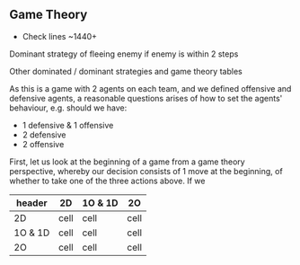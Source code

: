 ## Game Theory

- Check lines ~1440+

Dominant strategy of fleeing enemy if enemy is within 2 steps

Other dominated / dominant strategies and game theory tables

As this is a game with 2 agents on each team, and we defined offensive and defensive agents, a reasonable questions arises of how to set the agents' behaviour, e.g. should we have:
*  1 defensive & 1 offensive
* 2 defensive
* 2 offensive

First, let us look at the beginning of a game from a game theory perspective, whereby our decision consists of 1 move at the beginning, of whether to take one of the three actions above. If we 

| header | 2D | 1O & 1D | 2O |
| ------ | ------ | ------ | ------ | 
| 2D | cell | cell | cell |
| 1O & 1D | cell | cell | cell | 
| 2O | cell | cell | cell | 